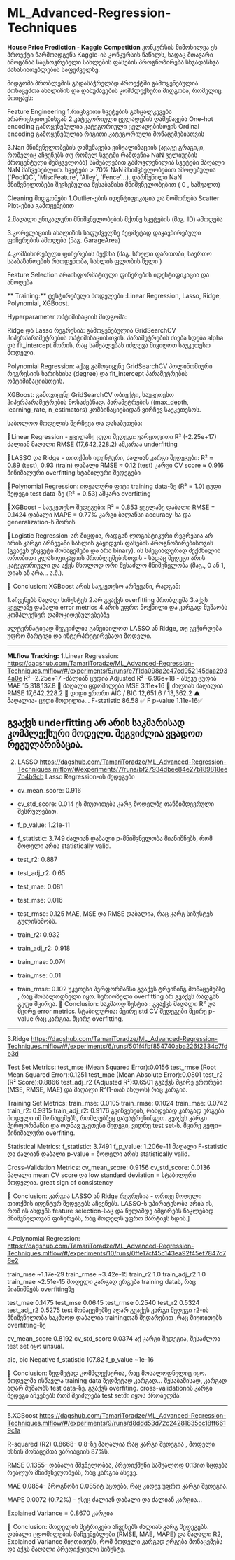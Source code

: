# ML_Advanced-Regression-Techniques
**House Price Prediction - Kaggle Competition**
კონკურსის მიმოხილვა
ეს პროექტი წარმოადგენს Kaggle-ის კონკურსის ნაწილს, სადაც მთავარი ამოცანაა საცხოვრებელი სახლების ფასების პროგნოზირება სხვადასხვა მახასიათებლების საფუძველზე.


მიდგომა პრობლემის გადასაჭრელად
პროექტში გამოყენებულია მონაცემთა ანალიზის და დამუშავების კომპლექსური მიდგომა, რომელიც მოიცავს:


Feature Engineering
1.რიცხვითი სვეტების განცალკევება არარიცხვითებისგან
2.კატეგორიული ცვლადების დამუშავება
One-hot encoding გამოყენებულია კატეგორიული ცვლადებისთვის
Ordinal encoding გამოყენებულია რიგითი კატეგორიული მონაცემებისთვის


3.Nan მნიშვნელობების დამუშავება
ვიზუალიზაციის (ავაგე გრაგიკი, რომელიც აჩვენებს თუ რომელ სვეტში რამდენია NaN ველიუების პროცენტული შემცველობა) საშუალებით გამოვლენილია სვეტები მაღალი NaN მაჩვენებლით. სვეტები > 70% NaN მნიშვნელობებით ამოღებულია ('PoolQC', 'MiscFeature', 'Alley', 'Fence'...). დარჩენილი NaN მნიშვნელობები შევსებულია შესაბამისი მნიშვნელობებით ( 0 , საშუალო)


Cleaning მიდგომები
1.Outlier-ების იდენტიფიკაცია და მოშორება Scatter Plot-ების გამოყენებით
        
2.მაღალი უნიკალური მნიშვნელობების მქონე სვეტების (მაგ. ID) ამოღება


3.კორელაციის ანალიზის საფუძველზე ზედმეტად დაკავშირებული ფიჩერების ამოღება (მაგ. GarageArea)


4.კომბინირებული ფიჩერების შექმნა (მაგ. სრული ფართობი, საერთო სააბაზანოების რაოდენობა, სახლის ფლობის წელი )


Feature Selection
არაინფორმატიული ფიჩერების იდენტიფიკაცია და ამოღება



**
Training:**
ტესტირებული მოდელები :Linear Regression, Lasso, Ridge, Polynomial, XGBoost.


Hyperparameter ოპტიმიზაციის მიდგომა:


Ridge და Lasso რეგრესია:
გამოყენებულია GridSearchCV ჰიპერპარამეტრების ოპტიმიზაციისთვის. პარამეტრების ძიება ხდება alpha და fit_intercept შორის, რაც საშუალებას იძლევა მივიღოთ საუკეთესო მოდელი.


Polynomial Regression:
 აქაც გამოვიყენე GridSearchCV პოლინომიური რეგრესიის ხარისხისა (degree) და fit_intercept პარამეტრების ოპტიმიზაციისთვის.


XGBoost:
გამოვიყენე GridSearchCV ობიექტი, საუკეთესო ჰიპერპარამეტრების მოსაძებნად. პარამეტრების ((max_depth, learning_rate, n_estimators) კომბინაციებიდან ვირჩევ საუკეთესოს.




საბოლოო მოდელის შერჩევა და დასაბუთება:


🔻Linear Regression - ყველაზე ცუდი შედეგი:
        უარყოფითი R² (-2.25e+17)
        ძალიან მაღალი RMSE (17,642,228.2)
        აშკარაა underfitting




🔻LASSO და Ridge - თითქმის იდენტური, ძალიან კარგი შედეგები:
        R² ≈ 0.89 (test), 0.93 (train)
        დაბალი RMSE ≈ 0.12 (test)
        კარგი CV score ≈ 0.916
        მინიმალური overfitting
        სტაბილური შედეგები




🔻Polynomial Regression:
        იდეალური ფიტი training data-ზე (R² = 1.0)
        ცუდი შედეგი test data-ზე (R² = 0.53)
        აშკარა overfitting


🔻XGBoost - საუკეთესო შედეგები:
        R² = 0.853
        ყველაზე დაბალი RMSE = 0.1424
        დაბალი MAPE = 0.77%
        კარგი ბალანსი accuracy-სა და generalization-ს შორის
 
🔻Logistic Regression-არ მიცდია, რადგან
                 ლოგისტიკური რეგრესია არ არის კარგი არჩევანი სახლის  გაყიდვის ფასების         პროგნოზირებისთვის (გვაქვს უწყვეტი მონაცემები და არა binary). ის სპეციალურად         შექმნილია ორობითი კლასიფიკაციის პრობლემებისთვის - სადაც შედეგი არის         კატეგორიული და აქვს მხოლოდ ორი შესაძლო მნიშვნელობა (მაგ., 0 ან 1, დიახ ან         არა... ა.შ.).




📌 Conclusion:
XGBoost არის საუკეთესო არჩევანი, რადგან:


1.აჩვენებს მაღალ სიზუსტეს
2.არ გვაქვს overfitting პრობლემა
3.აქვს ყველაზე დაბალი error metrics
4.არის უფრო მოქნილი და კარგად მუშაობს კომპლექსურ დამოკიდებულებებზე


ალტერნატივად შეგვიძლია განვიხილოთ LASSO ან Ridge, თუ გვჭირდება უფრო მარტივი და ინტერპრეტირებადი მოდელი.






-------------------------------------------------------------------------------------------------------------------------------


**MLflow Tracking:**
1.Linear Regression:
https://dagshub.com/TamariToradze/ML_Advanced-Regression-Techniques.mlflow/#/experiments/5/runs/e7f1da098a2e47cd952145daa2934a0e
R²        -2.25e+17  -ძალიან ცუდია
Adjusted R²        -6.96e+18 - ასევე ცუდია
MAE        15,318,137.8        🔻 მაღალი ცდომილება
MSE        3.11e+16        🔻 ძალიან მაღალია
RMSE        17,642,228.2        🔻 დიდი ერორი
AIC / BIC        12,651.6 / 13,362.2        ⚠️ მაღალია- ცუდი მოდელია...
F-statistic        86.58        ✅ 
F p-value        1.11e-16✅ 


გვაქვს underfitting არ არის საკმარისად კომპლექსური მოდელი.  შეგვიძლია ვცადოთ რეგულარიზაცია.
----------------------------------------------------------------------------
2. LASSO
https://dagshub.com/TamariToradze/ML_Advanced-Regression-Techniques.mlflow/#/experiments/7/runs/bf27934dbee84e27b189818ee7b4b9cb
Lasso Regression-ის შედეგები 


- cv_mean_score: 0.916
- cv_std_score: 0.014
ეს მიუთითებს კარგ მოდელზე თანმიმდევრული შესრულებით. 


- f_p_value: 1.21e-11
- f_statistic: 3.749
ძალიან დაბალი p-მნიშვნელობა  მიანიშნებს, რომ მოდელი არის statistically valid.


- test_r2: 0.887
- test_adj_r2: 0.65
- test_mae: 0.081
- test_mse: 0.016
- test_rmse: 0.125
MAE, MSE და RMSE დაბალია, რაც კარგ სიზუსტეს გულისხმობს.


- train_r2: 0.932
- train_adj_r2: 0.918
- train_mae: 0.074
- train_mse: 0.01
- train_rmse: 0.102
უკეთესი პერფორმანსი გვაქვს ტრეინინგ მონაცემებზე , რაც მოსალოდნელი იყო.
სერიოზული overfitting არ გვაქვს რადგან გეფი მცირეა.
📌 Conclusion:
საკმაოდ ზუსტია : გვაქვს მაღალი R² და მცირე error metrics.
სტაბილურია: მცირე std CV შედეგები
მცირე p-value რაც კარგია.
მცირე overfitting.
-----------------------------------------------------------
3.Ridge
https://dagshub.com/TamariToradze/ML_Advanced-Regression-Techniques.mlflow/#/experiments/6/runs/501f4fbf854740aba226f2334c7fdb3d


Test Set Metrics:
test_mse (Mean Squared Error):0.0156
test_rmse (Root Mean Squared Error):0.1251
test_mae (Mean Absolute Error):0.0801
test_r2 (R² Score):0.8866
test_adj_r2 (Adjusted R²):0.6501
გვაქვს მცირე ერორები (MSE, RMSE, MAE) და მაღალი  R²(1-თან ახლოს)  რაც კარგია.


Training Set Metrics:
train_mse: 0.0105
train_rmse: 0.1024
train_mae: 0.0742
train_r2: 0.9315
train_adj_r2: 0.9176
გვიჩვენებს, რამდენად კარგად ერგება მოდელი იმ მონაცემებს, რომლებზეც  დავატრენინგეთ.
გვაქვს კარგი პერფორმანსი და ოდნავ უკეთესი შედეგი, ვიდრე test set-ს.
მცირე გეფი= მინიმალური overfiting.


Statistical Metrics:
f_statistic: 3.7491
f_p_value: 1.206e-11
 მაღალი F-statistic და ძალიან დაბალი p-value = მოდელი არის statistically valid.


Cross-Validation Metrics:
cv_mean_score: 0.9156
cv_std_score: 0.0136
მაღალი mean CV score და low standard deviation = სტაბილური მოდელია.
great sign of consistency


📌 Conclusion:
კარგია LASSO ან Ridge რეგრესია - ორივე მოდელი თითქმის იდენტურ შედეგებს აჩვენებს. LASSO-ს უპირატესობა არის ის, რომ ის ახდენს feature selection-საც და ნულამდე ამცირებს ნაკლებად მნიშვნელოვან ფიჩერებს, რაც მოდელს უფრო მარტივს ხდის.]


---------------------------------------------------------------------------
4.Polynomial Regression:
https://dagshub.com/TamariToradze/ML_Advanced-Regression-Techniques.mlflow/#/experiments/10/runs/0ffe17cf45c143ea92f45ef7847c76e2


train_mse        ~1.17e-29
train_rmse        ~3.42e-15
train_r2        1.0
train_adj_r2        1.0
train_mae        ~2.51e-15
მოდელი კარგად ერგება training dataს, რაც მიანიშნებს overfitingზე


test_mae        0.1475
test_mse        0.0645
test_rmse        0.2540
test_r2        0.5324
test_adj_r2        0.5275
test მონაცემებზე აღარ გვაქვს კარგი შედეგი r2-ის მნიშვნელობა საკმაოდ დაბალია trainingთან შედარებით ,რაც მიუთითებს overfitting-ზე


cv_mean_score        0.8192
cv_std_score        0.0374
აქ კარგი შედეგია, შესაძლოა test set იყო unsual.


aic, bic        Negative
f_statistic        107.82
f_p_value        ~1e-16


📌 Conclusion:
ზედმეტად კომპლექსურია, რაც მოსალოდნელიც იყო.
მოდელმა ისწავლა training data ზედმეტად კარგად... შესაბამისად, კარგად აღარ მუშაობს test data-ზე. გვაქვს overfiting.
cross-validationის კარგი შედეგი აჩვენებს რომ შეიძლება test setში იყოს პრობელმა.


-------------------------------------------------------------------------------------


5.XGBoost
https://dagshub.com/TamariToradze/ML_Advanced-Regression-Techniques.mlflow/#/experiments/9/runs/d8ddd53d72c24281835cc18ff6619c1a


R-squared (R2)  0.8668-  0.8-ზე მაღალია რაც კარგი შედეგია , მოდელი ხსნის მონაცემთა ვარიაციის 87%ს.


RMSE  0.1355- დაბალი მშვნელობაა, პრედიქშენი საშუალოდ 0.13ით სცდება რეალურ მნიშვნელობებს, რაც კარგია ასევე.


MAE 0.0854- პროგნოზი 0.085იტ სცდება, რაც კიდევ უფრო კარგი შედეგია.


MAPE  0.0072 (0.72%) - ესეც ძალიან დაბალი და ძალიან კარგია...


Explained Variance = 0.8670  კარგია


📌 Conclusion:
მოდელის მეტრიკები აჩვენებს ძალიან კარგ შედეგებს. დაბალი ცდომილების მაჩვენებლები (RMSE, MAE, MAPE) და მაღალი  R2, Explained Variance მიუთითებს, რომ მოდელი კარგად ერგება მონაცემებს და აქვს მაღალი პრედიქციული სიზუსტე.